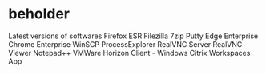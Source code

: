 # beholder
Latest versions of softwares
Firefox ESR
Filezilla
7zip
Putty
Edge Enterprise
Chrome Enterprise
WinSCP
ProcessExplorer
RealVNC Server
RealVNC Viewer
Notepad++
VMWare Horizon Client - Windows
Citrix Workspaces App
